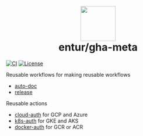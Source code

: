<h1 align="center">
      <img src="logo.png" width="96px" height="96px" />
      <br>entur/gha-meta<br>
</h1>

[![CI](https://github.com/entur/gha-meta/actions/workflows/ci.yml/badge.svg?event=pull_request)](https://github.com/entur/gha-meta/actions/workflows/ci.yml)
[![License](https://img.shields.io/github/license/entur/gha-meta)](https://github.com/entur/gha-meta)

Reusable workflows for making reusable workflows

- [auto-doc](/README-auto-doc.md)
- [release](/README-release.md)

Reusable actions

- [cloud-auth](/README-cloud-auth.md) for GCP and Azure
- [k8s-auth](/README-cloud-auth.md) for GKE and AKS
- [docker-auth](/README-docker-auth.md) for GCR or ACR

